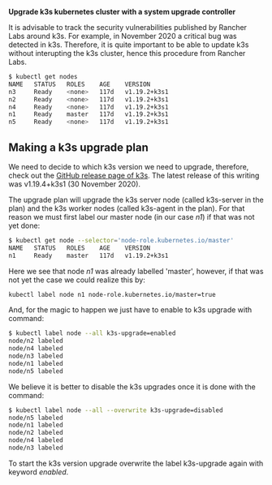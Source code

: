 **Upgrade k3s kubernetes cluster with a system upgrade controller**

It is advisable to track the security vulnerabilities published by Rancher Labs around k3s. For example, in November 2020 a critical bug was detected in k3s. Therefore, it is quite important to be able to update k3s without interupting the k3s cluster, hence this procedure from Rancher Labs.

```bash
$ kubectl get nodes
NAME   STATUS   ROLES    AGE    VERSION
n3     Ready    <none>   117d   v1.19.2+k3s1
n2     Ready    <none>   117d   v1.19.2+k3s1
n4     Ready    <none>   117d   v1.19.2+k3s1
n1     Ready    master   117d   v1.19.2+k3s1
n5     Ready    <none>   117d   v1.19.2+k3s1
```

## Making a k3s upgrade plan

We need to decide to which k3s version we need to upgrade, therefore, check out the [GitHub release page of k3s](https://github.com/rancher/k3s/releases). The latest release of this writing was v1.19.4+k3s1 (30 November 2020).

The upgrade plan will upgrade the k3s server node (called k3s-server in the plan) and the k3s worker nodes (called k3s-agent in the plan). For that reason we must first label our master node (in our case *n1*) if that was not yet done:

```bash
$ kubectl get node --selector='node-role.kubernetes.io/master'
NAME   STATUS   ROLES    AGE    VERSION
n1     Ready    master   117d   v1.19.2+k3s1
```

Here we see that node *n1* was already labelled 'master', however, if that was not yet the case we could realize this by:

```bash
kubectl label node n1 node-role.kubernetes.io/master=true
```

And, for the magic to happen we just have to enable to k3s upgrade with command:

```bash
$ kubectl label node --all k3s-upgrade=enabled
node/n2 labeled
node/n4 labeled
node/n3 labeled
node/n1 labeled
node/n5 labeled
```

We believe it is better to disable the k3s upgrades once it is done with the command:

```bash
$ kubectl label node --all --overwrite k3s-upgrade=disabled
node/n5 labeled
node/n1 labeled
node/n2 labeled
node/n4 labeled
node/n3 labeled
```

To start the k3s version upgrade overwrite the label k3s-upgrade again with keyword *enabled*.
